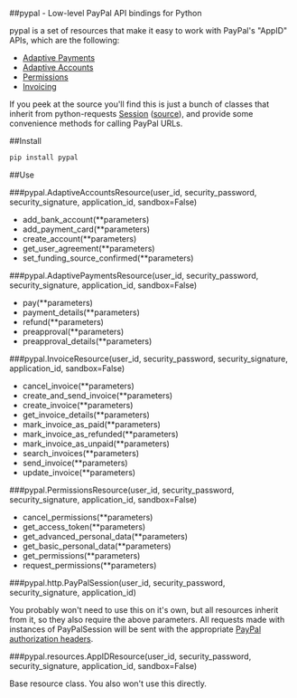 ##pypal - Low-level PayPal API bindings for Python

pypal is a set of resources that make it easy to work with PayPal's "AppID" APIs, which are the following:

* [Adaptive Payments](https://www.x.com/developers/paypal/products/adaptive-payments)
* [Adaptive Accounts](https://www.x.com/developers/paypal/products/adaptive-accounts)
* [Permissions](https://www.x.com/developers/paypal/products/permissions)
* [Invoicing](https://www.x.com/developers/paypal/products/invoicing)

If you peek at the source you'll find this is just a bunch of classes that inherit from python-requests [Session](http://docs.python-requests.org/en/latest/user/advanced/#session-objects) ([source](https://github.com/kennethreitz/requests/blob/master/requests/sessions.py#LC142)), and provide some convenience methods for calling PayPal URLs.

##Install

```python
pip install pypal
```

##Use

###pypal.AdaptiveAccountsResource(user_id, security_password, security_signature, application_id, sandbox=False)

* add_bank_account(**parameters)
* add_payment_card(**parameters)
* create_account(**parameters)
* get_user_agreement(**parameters)
* set_funding_source_confirmed(**parameters)


###pypal.AdaptivePaymentsResource(user_id, security_password, security_signature, application_id, sandbox=False)

* pay(**parameters)
* payment_details(**parameters)
* refund(**parameters)
* preapproval(**parameters)
* preapproval_details(**parameters)


###pypal.InvoiceResource(user_id, security_password, security_signature, application_id, sandbox=False)

* cancel_invoice(**parameters)
* create_and_send_invoice(**parameters)
* create_invoice(**parameters)
* get_invoice_details(**parameters)
* mark_invoice_as_paid(**parameters)
* mark_invoice_as_refunded(**parameters)
* mark_invoice_as_unpaid(**parameters)
* search_invoices(**parameters)
* send_invoice(**parameters)
* update_invoice(**parameters)


###pypal.PermissionsResource(user_id, security_password, security_signature, application_id, sandbox=False)

* cancel_permissions(**parameters)
* get_access_token(**parameters)
* get_advanced_personal_data(**parameters)
* get_basic_personal_data(**parameters)
* get_permissions(**parameters)
* request_permissions(**parameters)


###pypal.http.PayPalSession(user_id, security_password, security_signature, application_id)

You probably won't need to use this on it's own, but all resources inherit from it, so they also require the above parameters.  All requests made with instances of PayPalSession will be sent with the appropriate [PayPal authorization headers](https://www.x.com/developers/paypal/documentation-tools/quick-start-guides/paypal-apis-getting-started-guide#headers).


###pypal.resources.AppIDResource(user_id, security_password, security_signature, application_id, sandbox=False)

Base resource class.  You also won't use this directly.